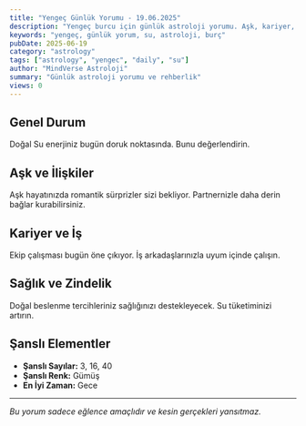 ```yaml
---
title: "Yengeç Günlük Yorumu - 19.06.2025"
description: "Yengeç burcu için günlük astroloji yorumu. Aşk, kariyer, sağlık ve genel rehberlik."
keywords: "yengeç, günlük yorum, su, astroloji, burç"
pubDate: 2025-06-19
category: "astrology"
tags: ["astrology", "yengec", "daily", "su"]
author: "MindVerse Astroloji"
summary: "Günlük astroloji yorumu ve rehberlik"
views: 0
---
```


## Genel Durum

Doğal Su enerjiniz bugün doruk noktasında. Bunu değerlendirin.

## Aşk ve İlişkiler

Aşk hayatınızda romantik sürprizler sizi bekliyor. Partnernizle daha derin bağlar kurabilirsiniz.

## Kariyer ve İş

Ekip çalışması bugün öne çıkıyor. İş arkadaşlarınızla uyum içinde çalışın.

## Sağlık ve Zindelik

Doğal beslenme tercihleriniz sağlığınızı destekleyecek. Su tüketiminizi artırın.

## Şanslı Elementler

- **Şanslı Sayılar:** 3, 16, 40
- **Şanslı Renk:** Gümüş
- **En İyi Zaman:** Gece

---

*Bu yorum sadece eğlence amaçlıdır ve kesin gerçekleri yansıtmaz.*
